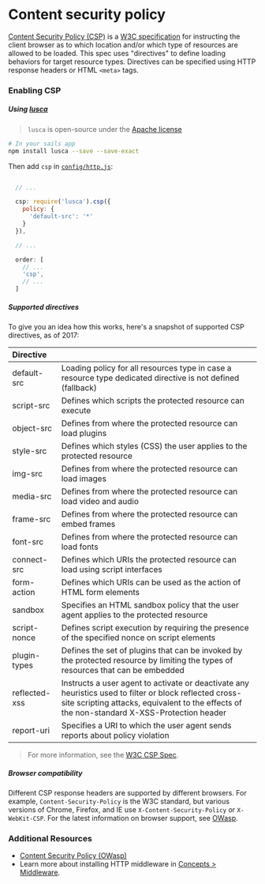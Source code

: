 # Content security policy

[Content Security Policy (CSP)](https://www.owasp.org/index.php/Clickjacking) is a [W3C specification](https://w3c.github.io/webappsec/specs/content-security-policy) for instructing the client browser as to which location and/or which type of resources are allowed to be loaded.  This spec uses "directives" to define loading behaviors for target resource types. Directives can be specified using HTTP response headers or HTML `<meta>` tags.


### Enabling CSP

##### Using [lusca](https://github.com/krakenjs/lusca#luscacspoptions)

> `lusca` is open-source under the [Apache license](https://github.com/krakenjs/lusca/blob/master/LICENSE.txt)

```sh
# In your sails app
npm install lusca --save --save-exact
```

Then add `csp` in [`config/http.js`](http://sailsjs.com/anatomy/config/http-js):

```js

  // ...

  csp: require('lusca').csp({
    policy: {
      'default-src': '*'
    }
  }),

  // ...

  order: [
    // ...
    'csp',
    // ...
  ]

```



##### Supported directives

To give you an idea how this works, here's a snapshot of supported CSP directives, as of 2017:

| Directive       | |
|:--------------- |:-------------------------- |
| default-src     | Loading policy for all resources type in case a resource type dedicated directive is not defined (fallback) |
| script-src      | Defines which scripts the protected resource can execute |
| object-src      | Defines from where the protected resource can load plugins |
| style-src       | Defines which styles (CSS) the user applies to the protected resource |
| img-src         | Defines from where the protected resource can load images |
| media-src       | Defines from where the protected resource can load video and audio |
| frame-src       | Defines from where the protected resource can embed frames |
| font-src        | Defines from where the protected resource can load fonts |
| connect-src     | Defines which URIs the protected resource can load using script interfaces |
| form-action     | Defines which URIs can be used as the action of HTML form elements |
| sandbox         | Specifies an HTML sandbox policy that the user agent applies to the protected resource |
| script-nonce    | Defines script execution by requiring the presence of the specified nonce on script elements |
| plugin-types    | Defines the set of plugins that can be invoked by the protected resource by limiting the types of resources that can be embedded |
| reflected-xss   | Instructs a user agent to activate or deactivate any heuristics used to filter or block reflected cross-site scripting attacks, equivalent to the effects of the non-standard X-XSS-Protection header |
| report-uri      | Specifies a URI to which the user agent sends reports about policy violation |

> For more information, see the [W3C CSP Spec](https://w3c.github.io/webappsec/specs/content-security-policy/).



##### Browser compatibility

Different CSP response headers are supported by different browsers.  For example, `Content-Security-Policy` is the W3C standard, but various versions of Chrome, Firefox, and IE use `X-Content-Security-Policy` or `X-WebKit-CSP`.  For the latest information on browser support, see [OWasp](https://www.owasp.org/index.php/Content_Security_Policy).



### Additional Resources
+ [Content Security Policy (OWasp)](https://www.owasp.org/index.php/Content_Security_Policy)
+ Learn more about installing HTTP middleware in [Concepts > Middleware](http://sailsjs.com/documentation/concepts/middleware).

<docmeta name="displayName" value="Content security policy">
<docmeta name="tags" value="csp,content security policy">
